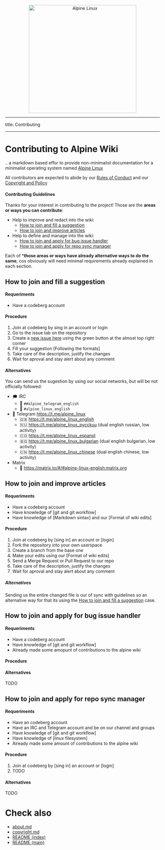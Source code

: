 <p align="center">
  <img src="https://codeberg.org/repo-avatars/36054-748761d616a7bf1d6849e904aee637dc" alt="Alpine Linux" width="350" />
</p>

---

title: Contributing

---


# Contributing to Alpine Wiki

.. a markdown based effor to provide non-minimalist documentation 
for a minimalist operating system named [Alpine Linux](alpine/about.md)

All contributors are expected to abide by our [Rules of Conduct](rules-of-conduct.md) and our [Copyright and Policy](copyright.md)

#### Contributing Guidelines

Thanks for your interest in contributing to the project! Those are the **areas or ways you can contribute**:

- Help to improve and redact into the wiki:
    - [How to join and fill a suggestion](#how-to-join-and-fill-a-suggestion)
    - [How to join and improve articles](#how-to-join-and-improve-articles)
- Help to define and manage into the wiki:
    - [How to join and apply for bug issue handler](#how-to-join-and-apply-for-bug-issue-handler)
    - [How to join and apply for repo sync manager](#how-to-join-and-apply-for-repo-sync-manager)

Each of ***those areas or ways have already alternative ways to do the same**, cos obviously will need minimal requirements already explained in each section.

## How to join and fill a suggestion

#### Requeriments

- Have a codeberg account

#### Procedure

1. Join at codeberg by sing in an account or login
2. Go to the issue tab on the repository
3. Create a [new issue here](https://codeberg.org/alpine/alpine-wiki/issues/new) using the green button at the almost top right corner
4. Fill your suggestion [Following the formats]
5. Take care of the description, justify the changes
7. Wait for aproval and stay alert about any comment

#### Alternatives

You can send us the sugestion by using our social networks, but will be not officially followed:

- 🗯 IRC
  - 💬 `##alpine_telegram_english`
  - 💬 `#alpine_linux_english`
- 📱 Telegram https://t.me/alpine_linux
  - 🇬🇧 https://t.me/alpine_linux_english
  - 🇷🇺 https://t.me/alpine_linux_pycckuu (dual english russian, low activity)
  - 🇨🇴 https://t.me/alpine_linux_espanol
  - 🇧🇬 https://t.me/alpine_linux_bulgarian (dual english bulgarian, low activity)
  - 🇨🇳 https://t.me/alpine_linux_chinese (dual english chinese, low activity)
- Matrix
  - 👥 https://matrix.to/#/#alpine-linux-english:matrix.org

## How to join and improve articles

#### Requeriments

- Have a codeberg account
- Have knowledge of [git and git workflow]
- Have knowledge of [Markdown sintax] and our [Format of wiki edits]

#### Procedure

1. Join at codeberg by [sing in] an account or [login]
2. Fork the repository into your own userspace
3. Create a branch from the base one
4. Make your edits using our [Format of wiki edits]
5. Send a Merge Request or Pull Request to our repo
6. Take care of the description, justify the changes
7. Wait for aproval and stay alert about any comment

#####  Alternatives

Sending us the entire changed file is our of sync with guidelines 
so an alternative way for that its using the [How to join and fill a suggestion](#how-to-join-and-fill-a-suggestion) 
case.

## How to join and apply for bug issue handler

#### Requeriments

- Have a codeberg account
- Have knowledge of [git and git workflow]
- Already made some amopunt of contributions to the alpine wiki

#### Procedure

#### Alternatives

TODO

## How to join and apply for repo sync manager

#### Requeriments

- Have an codeberg account
- Have an IRC and Telegram account and be on our channel and groups
- Have knowledge of [git and git workflow]
- Have knowledge of [linux filesystem]
- Already made some amount of contributions to the alpine wiki

#### Procedure

1. Join at codeberg by [sing in] an account or [login]
2. TODO

#### Alternatives

TODO

# Check also

* [about.md](about.md)
* [copyright.md](copyright.md)
* [README (index)](README.md)
* [README (main)](../README.md)

